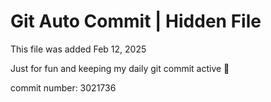 # Git Auto Commit | Hidden File

This file was added Feb 12, 2025

Just for fun and keeping my daily git commit active 🤪

commit number: 3021736
